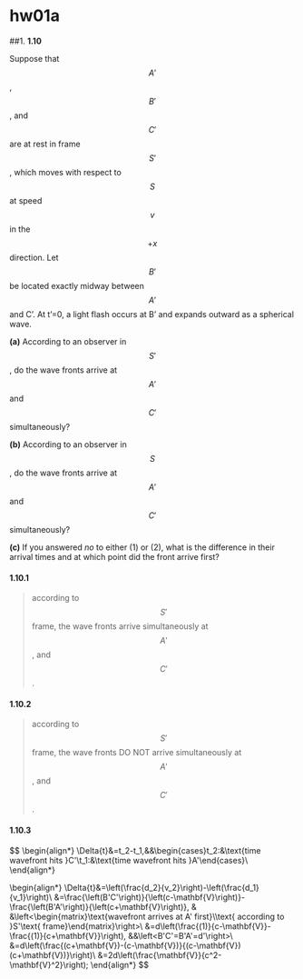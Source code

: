 
# **hw01a**

##1.
**1.10**

Suppose that $$A'$$, $$B'$$, and $$C'$$ are at rest in frame $$S'$$, which moves with respect to $$S$$ at speed $$v$$ in the $$+x$$ direction.  Let $$B'$$ be located exactly midway between $$A'$$ and C’.  At t’=0, a light flash occurs at B’ and expands outward as a spherical wave.

**(a)** According to an observer in $$S'$$, do the wave fronts arrive at $$A'$$ and $$C'$$ simultaneously?

**(b)** According to an observer in $$S$$, do the wave fronts arrive at $$A'$$ and $$C'$$ simultaneously?

**(c)** If you answered *no* to either (1) or (2), what is the difference in their arrival times and at which point did the front arrive first?


#### 1.10.1
> according to $$S'$$ frame, the wave fronts arrive simultaneously at $$A'$$, and $$C'$$.

#### 1.10.2
> according to $$S'$$ frame, the wave fronts DO NOT arrive simultaneously at $$A'$$, and $$C'$$.

#### 1.10.3
$$
    \begin{align*}
    \Delta{t}&=t_2-t_1,&&\begin{cases}t_2:&\text{time wavefront hits }C'\\t_1:&\text{time wavefront hits }A'\end{cases}\\
    \end{align*}
    
$$
$$
    \begin{align*}
    \Delta{t}&=\left(\frac{d_2}{v_2}\right)-\left(\frac{d_1}{v_1}\right)\\
    &=\frac{\left(B'C'\right)}{\left(c-\mathbf{V}\right)}-\frac{\left(B'A'\right)}{\left(c+\mathbf{V}\right)},
   & &\left<\begin{matrix}\text{wavefront arrives at A' first}\\\text{ according to }S'\text{ frame}\end{matrix}\right>\\
    &=d\left(\frac{(1)}{c-\mathbf{V}}-\frac{(1)}{c+\mathbf{V}}\right),
    &&\left<B'C'=B'A'=d'\right>\\
    &=d\left(\frac{(c+\mathbf{V})-(c-\mathbf{V})}{(c-\mathbf{V})(c+\mathbf{V})}\right)\\
    &=2d\left(\frac{\mathbf{V}}{c^2-\mathbf{V}^2}\right);
    \end{align*}
$$